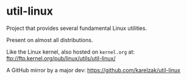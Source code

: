# util-linux

Project that provides several fundamental Linux utilities.

Present on almost all distributions.

Like the Linux kernel, also hosted on `kernel.org` at: <ftp://ftp.kernel.org/pub/linux/utils/util-linux/>

A GitHub mirror by a major dev: <https://github.com/karelzak/util-linux>
